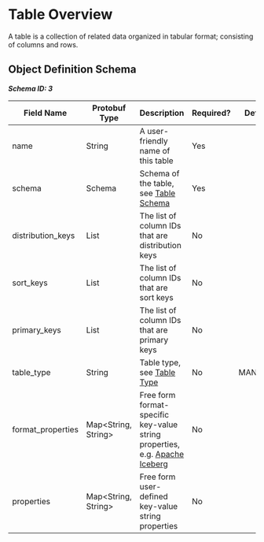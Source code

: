 # Table Overview

A table is a collection of related data organized in tabular format; consisting of columns and rows.

## Object Definition Schema

***Schema ID: 3***

| Field Name        | Protobuf Type       | Description                                                                                | Required? | Default |
|-------------------|---------------------|--------------------------------------------------------------------------------------------|-----------|---------|
| name              | String              | A user-friendly name of this table                                                         | Yes       |         |
| schema            | Schema              | Schema of the table, see [Table Schema](./table-schema.md)                                 | Yes       |         |
| distribution_keys | List<Integer>       | The list of column IDs that are distribution keys                                          | No        |         |
| sort_keys         | List<Integer>       | The list of column IDs that are sort keys                                                  | No        |         |
| primary_keys      | List<Integer>       | The list of column IDs that are primary keys                                               | No        |         |
| table_type        | String              | Table type, see [Table Type](./table-type.md)                                              | No        | MANAGED |
| format_properties | Map<String, String> | Free form format-specific key-value string properties, e.g. [Apache Iceberg](./iceberg.md) | No        |         |
| properties        | Map<String, String> | Free form user-defined key-value string properties                                         | No        |         |

